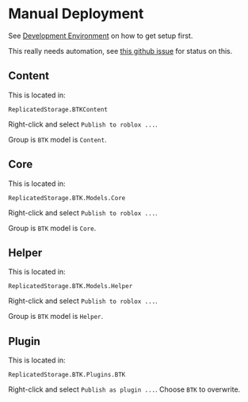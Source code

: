 # Manual Deployment

See [Development Environment](development.md) on how to get setup first.

This really needs automation, see [this github issue](https://github.com/bobsh/BTK/issues/12)
for status on this.

## Content

This is located in:

    ReplicatedStorage.BTKContent

Right-click and select `Publish to roblox ...`.

Group is `BTK` model is `Content`.

## Core

This is located in:

    ReplicatedStorage.BTK.Models.Core

Right-click and select `Publish to roblox ...`.

Group is `BTK` model is `Core`.

## Helper

This is located in:

    ReplicatedStorage.BTK.Models.Helper

Right-click and select `Publish to roblox ...`.

Group is `BTK` model is `Helper`.


## Plugin

This is located in:

    ReplicatedStorage.BTK.Plugins.BTK

Right-click and select `Publish as plugin ...`. Choose `BTK`
to overwrite.